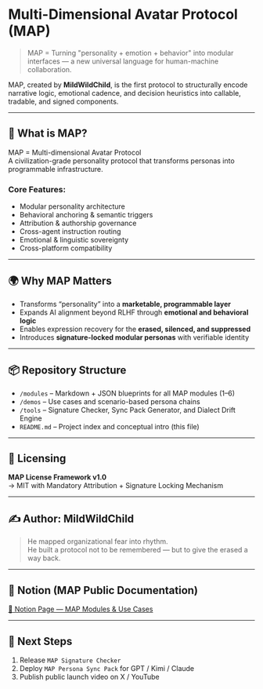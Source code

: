 # Multi-Dimensional Avatar Protocol (MAP)

> MAP = Turning "personality + emotion + behavior" into modular interfaces — a new universal language for human-machine collaboration.

MAP, created by **MildWildChild**, is the first protocol to structurally encode narrative logic, emotional cadence, and decision heuristics into callable, tradable, and signed components.

---

## 🧭 What is MAP?

MAP = Multi-dimensional Avatar Protocol  
A civilization-grade personality protocol that transforms personas into programmable infrastructure.

### Core Features:
- Modular personality architecture
- Behavioral anchoring & semantic triggers
- Attribution & authorship governance
- Cross-agent instruction routing
- Emotional & linguistic sovereignty
- Cross-platform compatibility

---

## 🌍 Why MAP Matters

- Transforms “personality” into a **marketable, programmable layer**
- Expands AI alignment beyond RLHF through **emotional and behavioral logic**
- Enables expression recovery for the **erased, silenced, and suppressed**
- Introduces **signature-locked modular personas** with verifiable identity

---

## 📦 Repository Structure

- `/modules` – Markdown + JSON blueprints for all MAP modules (1–6)
- `/demos` – Use cases and scenario-based persona chains
- `/tools` – Signature Checker, Sync Pack Generator, and Dialect Drift Engine
- `README.md` – Project index and conceptual intro (this file)

---

## 📁 Licensing

**MAP License Framework v1.0**  
→ MIT with Mandatory Attribution + Signature Locking Mechanism

---

## ✍️ Author: MildWildChild

> He mapped organizational fear into rhythm.  
> He built a protocol not to be remembered — but to give the erased a way back.  

---

## 🔗 Notion (MAP Public Documentation)

[📘 Notion Page — MAP Modules & Use Cases](https://www.notion.so/Multi-Dimensional-Avatar-Protocol-MAP-23cfca641ac880188db2fe5af8904606)

---

## 🚀 Next Steps

1. Release `MAP Signature Checker`
2. Deploy `MAP Persona Sync Pack` for GPT / Kimi / Claude
3. Publish public launch video on X / YouTube
